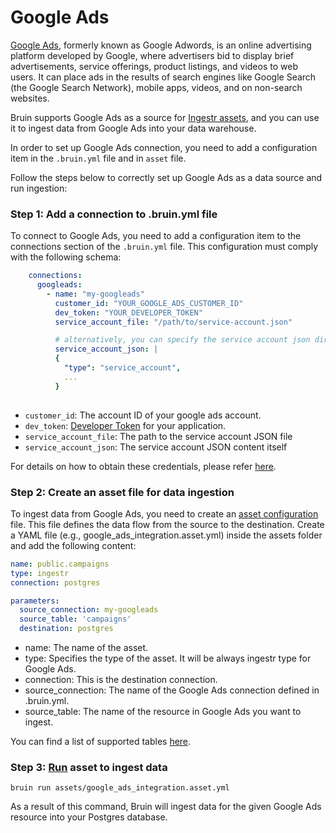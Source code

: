 # Google Ads

[Google Ads](https://ads.google.com/), formerly known as Google Adwords, is an online advertising platform developed by Google, where advertisers bid to display brief advertisements, service offerings, product listings, and videos to web users. It can place ads in the results of search engines like Google Search (the Google Search Network), mobile apps, videos, and on non-search websites.

Bruin supports Google Ads as a source for [Ingestr assets](/assets/ingestr), and you can use it to ingest data from Google Ads into your data warehouse.

In order to set up Google Ads connection, you need to add a configuration item in the `.bruin.yml` file and in `asset` file. 

Follow the steps below to correctly set up Google Ads as a data source and run ingestion:


### Step 1: Add a connection to .bruin.yml file

To connect to Google Ads, you need to add a configuration item to the connections section of the `.bruin.yml` file. This configuration must comply with the following schema:

```yaml
    connections:
      googleads:
        - name: "my-googleads"
          customer_id: "YOUR_GOOGLE_ADS_CUSTOMER_ID"
          dev_token: "YOUR_DEVELOPER_TOKEN"
          service_account_file: "/path/to/service-account.json"

          # alternatively, you can specify the service account json directly
          service_account_json: |
          {
            "type": "service_account",
            ...
          }
          
```

- `customer_id`: The account ID of your google ads account.
- `dev_token`: [Developer Token](https://developers.google.com/google-ads/api/docs/get-started/dev-token) for your application. 
- `service_account_file`: The path to the service account JSON file
- `service_account_json`: The service account JSON content itself


For details on how to obtain these credentials, please refer [here](https://bruin-data.github.io/ingestr/supported-sources/google-ads.html#setting-up-a-google-ads-integration).

### Step 2: Create an asset file for data ingestion

To ingest data from Google Ads, you need to create an [asset configuration](/assets/ingestr#asset-structure) file. This file defines the data flow from the source to the destination. Create a YAML file (e.g., google_ads_integration.asset.yml) inside the assets folder and add the following content:

```yaml
name: public.campaigns
type: ingestr
connection: postgres

parameters:
  source_connection: my-googleads
  source_table: 'campaigns'
  destination: postgres
```

- name: The name of the asset.
- type: Specifies the type of the asset. It will be always ingestr type for Google Ads.
- connection: This is the destination connection.
- source_connection: The name of the Google Ads connection defined in .bruin.yml.
- source_table: The name of the resource in Google Ads you want to ingest. 

You can find a list of supported tables [here](https://bruin-data.github.io/ingestr/supported-sources/google-ads.html#tables).

### Step 3: [Run](/commands/run) asset to ingest data
```
bruin run assets/google_ads_integration.asset.yml
```
As a result of this command, Bruin will ingest data for the given Google Ads resource into your Postgres database.